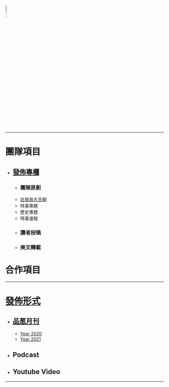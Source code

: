 <img src="Logo.png" width=10%>

***

# 團隊項目
- ## [發佈專欄](/發佈專欄)
  - ### 團隊原創
   - [壯哉我大天朝](/發佈專欄/壯哉我大天朝)
   - 時事專題
   - 歷史專題
   - 時事速報
  - ### 讀者投稿
  - ### 美文轉載

# 合作項目

***

# [發佈形式](/發佈形式)
- ## [品葱月刊](/發佈形式/品葱月刊)
  - [Year 2020](/發佈形式/品葱月刊/2020.md)
  - [Year 2021](/發佈形式/品葱月刊/2021.md)
- ## Podcast
- ## Youtube Video

***
